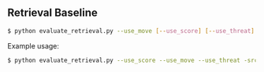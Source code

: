 ## Retrieval Baseline

```bash
$ python evaluate_retrieval.py --use_move [--use_score] [--use_threat] -src=<src> > <outoutfilename>
```

Example usage:

```bash
$ python evaluate_retrieval.py --use_score --use_move --use_threat -src=che-eng.0 > outputs/che-eng.0.retrieval.outputs
```


